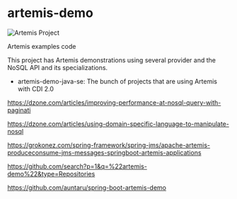 # artemis-demo


![Artemis Project](https://github.com/JNOSQL/jnosql-site/blob/master/images/duke-artemis.png)

Artemis examples code


This project has Artemis demonstrations using several provider and the NoSQL API and its specializations.

* artemis-demo-java-se: The bunch of projects that are using Artemis with CDI 2.0

https://dzone.com/articles/improving-performance-at-nosql-query-with-paginati

https://dzone.com/articles/using-domain-specific-language-to-manipulate-nosql

https://grokonez.com/spring-framework/spring-jms/apache-artemis-produceconsume-jms-messages-springboot-artemis-applications

https://github.com/search?p=1&q=%22artemis-demo%22&type=Repositories

https://github.com/auntaru/spring-boot-artemis-demo

